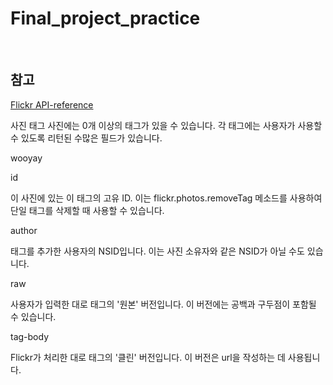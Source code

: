 # Final_project_practice
<br>

## 참고 

[Flickr API-reference](https://github.com/alexis-mignon/python-flickr-api/wiki/API-reference)

사진 태그
사진에는 0개 이상의 태그가 있을 수 있습니다. 각 태그에는 사용자가 사용할 수 있도록 리턴된 수많은 필드가 있습니다.

<tag id="1234" author="12037949754@N01" raw="woo yay">wooyay</tag>

id

이 사진에 있는 이 태그의 고유 ID. 이는 flickr.photos.removeTag 메소드를 사용하여 단일 태그를 삭제할 때 사용할 수 있습니다.

author

태그를 추가한 사용자의 NSID입니다. 이는 사진 소유자와 같은 NSID가 아닐 수도 있습니다.

raw

사용자가 입력한 대로 태그의 '원본' 버전입니다. 이 버전에는 공백과 구두점이 포함될 수 있습니다.

tag-body

Flickr가 처리한 대로 태그의 '클린' 버전입니다. 이 버전은 url을 작성하는 데 사용됩니다.

